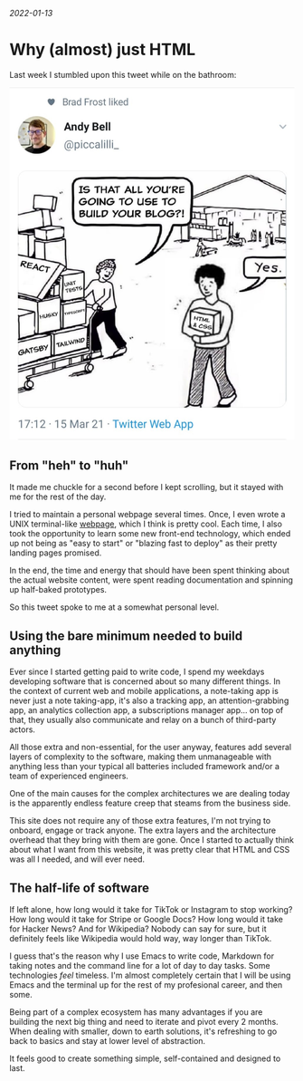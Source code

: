 _2022-01-13_
# Why (almost) just HTML

Last week I stumbled upon this tweet while on the bathroom:

![a happy dude coming out of an imaginary shopping mall with boxes representing basic building blocks of the web like css and html](../assets/images/just_html.jpeg "a happy dude coming out of an imaginary shopping mall with boxes representing basic building blocks of the web like css and html")

## From "heh" to "huh"
It made me chuckle for a second before I kept scrolling, but it stayed with me for the rest of the day.

I tried to maintain a personal webpage several times. Once, I even wrote a UNIX terminal-like [webpage](https://yugarinn.github.io/sergiouve.github.io/), which I think is pretty cool. Each time, I also took the opportunity to learn some new front-end technology, which ended up not being as "easy to start" or "blazing fast to deploy" as their pretty landing pages promised.

In the end, the time and energy that should have been spent thinking about the actual website content, were spent reading documentation and spinning up half-baked prototypes.

So this tweet spoke to me at a somewhat personal level.

## Using the bare minimum needed to build anything
Ever since I started getting paid to write code, I spend my weekdays developing software that is concerned about so many different things. In the context of current web and mobile applications, a note-taking app is never just a note taking-app, it's also a tracking app, an attention-grabbing app, an analytics collection app, a subscriptions manager app... on top of that, they usually also communicate and relay on a bunch of third-party actors.

All those extra and non-essential, for the user anyway, features add several layers of complexity to the software, making them unmanageable with anything less than your typical all batteries included framework and/or a team of experienced engineers.

One of the main causes for the complex architectures we are dealing today is the apparently endless feature creep that steams from the business side.

This site does not require any of those extra features, I'm not trying to onboard, engage or track anyone. The extra layers and the architecture overhead that they bring with them are gone. Once I started to actually think about what I want from this website, it was pretty clear that HTML and CSS was all I needed, and will ever need.

## The half-life of software
If left alone, how long would it take for TikTok or Instagram to stop working? How long would it take for Stripe or Google Docs? How long would it take for Hacker News? And for Wikipedia? Nobody can say for sure, but it definitely feels like Wikipedia would hold way, way longer than TikTok.

I guess that's the reason why I use Emacs to write code, Markdown for taking notes and the command line for a lot of day to day tasks. Some technologies *feel* timeless. I'm almost completely certain that I will be using Emacs and the terminal up for the rest of my profesional career, and then some.

Being part of a complex ecosystem has many advantages if you are building the next big thing and need to iterate and pivot every 2 months. When dealing with smaller, down to earth solutions, it's refreshing to go back to basics and stay at lower level of abstraction.

It feels good to create something simple, self-contained and designed to last.
